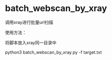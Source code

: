 # batch_webscan_by_xray
调用xray进行批量url扫描


使用方法：

将脚本放入xray同一目录中

python3 batch_webscan_by_xray.py -f target.txt
